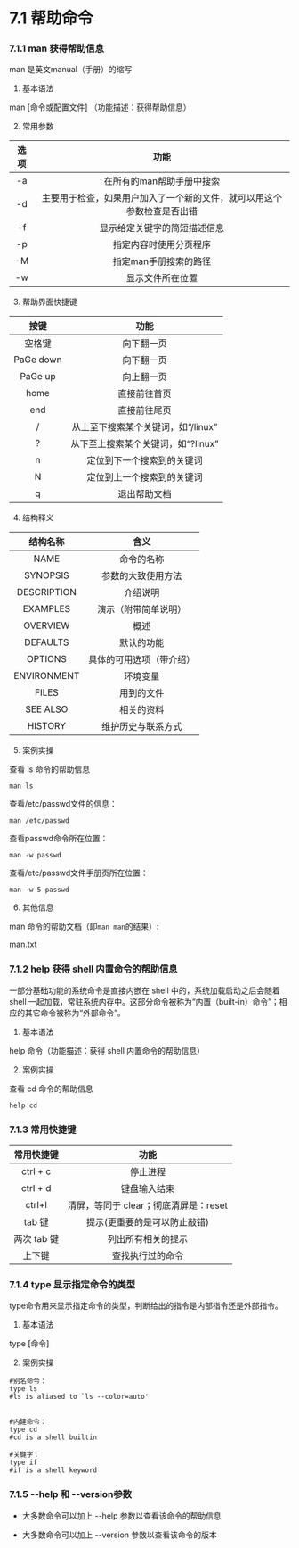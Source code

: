 # 7.1 帮助命令

### 7.1.1 man 获得帮助信息

man 是英文manual（手册）的缩写

1. 基本语法

man [命令或配置文件] （功能描述：获得帮助信息）

2. 常用参数

| 选项  |                 功能                  |
|:---:|:-----------------------------------:|
| -a  |           在所有的man帮助手册中搜索            |
| -d  | 主要用于检查，如果用户加入了一个新的文件，就可以用这个参数检查是否出错 |
| -f  |           显示给定关键字的简短描述信息            |
| -p  |             指定内容时使用分页程序             |
| -M  |            指定man手册搜索的路径             |
| -w  |              显示文件所在位置               |

3. 帮助界面快捷键

|    按键     |          功能           |
|:---------:|:---------------------:|
|    空格键    |         向下翻一页         |
| PaGe down |         向下翻一页         |
|  PaGe up  |         向上翻一页         |
|   home    |        直接前往首页         |
|    end    |        直接前往尾页         |
|     /     | 从上至下搜索某个关键词，如“/linux” |
|     ?     | 从下至上搜索某个关键词，如“?linux” |
|     n     |     定位到下一个搜索到的关键词     |
|     N     |     定位到上一个搜索到的关键词     |
|     q     |        退出帮助文档         |

4. 结构释义

|    结构名称     |      含义      |
|:-----------:|:------------:|
|    NAME     |    命令的名称     |
|  SYNOPSIS   |  参数的大致使用方法   |
| DESCRIPTION |     介绍说明     |
|  EXAMPLES   |  演示（附带简单说明）  |
|  OVERVIEW   |      概述      |
|  DEFAULTS   |    默认的功能     |
|   OPTIONS   | 具体的可用选项（带介绍） |
| ENVIRONMENT |     环境变量     |
|    FILES    |    用到的文件     |
|  SEE ALSO   |    相关的资料     |
|   HISTORY   |  维护历史与联系方式   |

5. 案例实操

查看 ls 命令的帮助信息

```shell
man ls
```

查看/etc/passwd文件的信息：

```shell
man /etc/passwd
```

查看passwd命令所在位置：

```shell
man -w passwd
```

查看/etc/passwd文件手册页所在位置：

```shell
man -w 5 passwd
```

6. 其他信息

man 命令的帮助文档（即`man man`的结果）:

[man.txt](man.txt)

### 7.1.2 help 获得 shell 内置命令的帮助信息

一部分基础功能的系统命令是直接内嵌在 shell 中的，系统加载启动之后会随着 shell 一起加载，常驻系统内存中。这部分命令被称为“内置（built-in）命令”；相应的其它命令被称为“外部命令”。

1. 基本语法

help 命令（功能描述：获得 shell 内置命令的帮助信息）

2. 案例实操

查看 cd 命令的帮助信息

```shell
help cd
```

### 7.1.3 常用快捷键

|  常用快捷键   |            功能            |
|:--------:|:------------------------:|
| ctrl + c |           停止进程           |
| ctrl + d |          键盘输入结束          |
|  ctrl+l  | 清屏，等同于 clear；彻底清屏是：reset |
|  tab 键   |     提示(更重要的是可以防止敲错)      |
| 两次 tab 键 |        列出所有相关的提示         |
|   上下键    |         查找执行过的命令         |

### 7.1.4 type 显示指定命令的类型

type命令用来显示指定命令的类型，判断给出的指令是内部指令还是外部指令。

1. 基本语法

type [命令]

2. 案例实操

```shell
#别名命令：
type ls
#ls is aliased to `ls --color=auto'


#内建命令：
type cd
#cd is a shell builtin

#关键字：
type if
#if is a shell keyword
```

### 7.1.5 --help 和 --version参数

* 大多数命令可以加上 --help 参数以查看该命令的帮助信息

* 大多数命令可以加上 --version 参数以查看该命令的版本